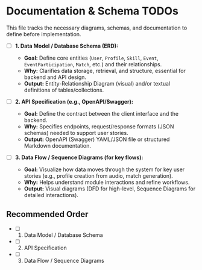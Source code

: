 # Documentation & Schema TODOs

This file tracks the necessary diagrams, schemas, and documentation to define before implementation.

- [ ] **1. Data Model / Database Schema (ERD):**
    *   **Goal:** Define core entities (`User`, `Profile`, `Skill`, `Event`, `EventParticipation`, `Match`, etc.) and their relationships.
    *   **Why:** Clarifies data storage, retrieval, and structure, essential for backend and API design.
    *   **Output:** Entity-Relationship Diagram (visual) and/or textual definitions of tables/collections.

- [ ] **2. API Specification (e.g., OpenAPI/Swagger):**
    *   **Goal:** Define the contract between the client interface and the backend.
    *   **Why:** Specifies endpoints, request/response formats (JSON schemas) needed to support user stories.
    *   **Output:** OpenAPI (Swagger) YAML/JSON file or structured Markdown documentation.

- [ ] **3. Data Flow / Sequence Diagrams (for key flows):**
    *   **Goal:** Visualize how data moves through the system for key user stories (e.g., profile creation from audio, match generation).
    *   **Why:** Helps understand module interactions and refine workflows.
    *   **Output:** Visual diagrams (DFD for high-level, Sequence Diagrams for detailed interactions).

## Recommended Order

- [ ] 1. Data Model / Database Schema
- [ ] 2. API Specification
- [ ] 3. Data Flow / Sequence Diagrams 